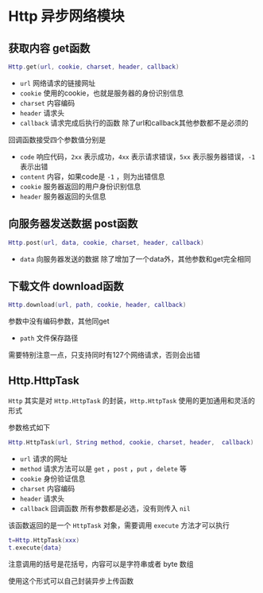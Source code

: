# Http 异步网络模块
## 获取内容 get函数
``` lua
Http.get(url, cookie, charset, header, callback)
```
* `url` 网络请求的链接网址
* `cookie` 使用的cookie，也就是服务器的身份识别信息
* `charset` 内容编码
* `header` 请求头
* `callback` 请求完成后执行的函数
除了url和callback其他参数都不是必须的

回调函数接受四个参数值分别是
* `code` 响应代码，`2xx` 表示成功，`4xx` 表示请求错误，`5xx` 表示服务器错误，`-1` 表示出错
* `content` 内容，如果code是 `-1` ，则为出错信息
* `cookie` 服务器返回的用户身份识别信息
* `header` 服务器返回的头信息

## 向服务器发送数据 post函数
``` lua
Http.post(url, data, cookie, charset, header, callback)
```
* `data` 向服务器发送的数据
除了增加了一个data外，其他参数和get完全相同

## 下载文件 download函数
``` lua
Http.download(url, path, cookie, header, callback)
```
参数中没有编码参数，其他同get
* `path` 文件保存路径

需要特别注意一点，只支持同时有127个网络请求，否则会出错

## Http.HttpTask
`Http` 其实是对 `Http.HttpTask` 的封装，`Http.HttpTask` 使用的更加通用和灵活的形式

参数格式如下
``` lua
Http.HttpTask(url, String method, cookie, charset, header,  callback)
```
* `url` 请求的网址
* `method` 请求方法可以是 `get` ，`post` ，`put` ，`delete` 等
* `cookie` 身份验证信息
* `charset` 内容编码
* `header` 请求头
* `callback` 回调函数
所有参数都是必选，没有则传入 `nil`

该函数返回的是一个 `HttpTask` 对象，需要调用 `execute` 方法才可以执行
``` lua
t=Http.HttpTask(xxx)
t.execute{data}
```

注意调用的括号是花括号，内容可以是字符串或者 byte 数组

使用这个形式可以自己封装异步上传函数

